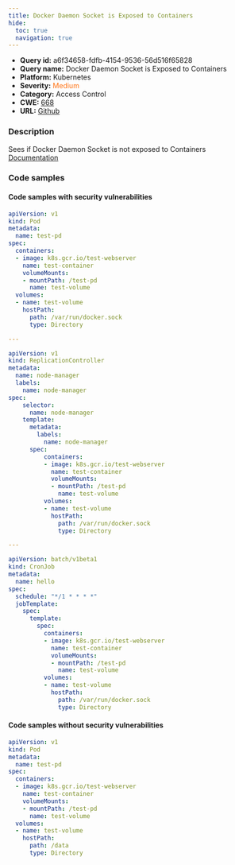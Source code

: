 ```yaml
---
title: Docker Daemon Socket is Exposed to Containers
hide:
  toc: true
  navigation: true
---
```


<style>
  .highlight .hll {
    background-color: #ff171742;
  }
  .md-content {
    max-width: 1100px;
    margin: 0 auto;
  }
</style>

-   **Query id:** a6f34658-fdfb-4154-9536-56d516f65828
-   **Query name:** Docker Daemon Socket is Exposed to Containers
-   **Platform:** Kubernetes
-   **Severity:** <span style="color:#ff7213">Medium</span>
-   **Category:** Access Control
-   **CWE:** <a href="https://cwe.mitre.org/data/definitions/668.html" onclick="newWindowOpenerSafe(event, 'https://cwe.mitre.org/data/definitions/668.html')">668</a>
-   **URL:** [Github](https://github.com/Checkmarx/kics/tree/master/assets/queries/k8s/docker_daemon_socket_is_exposed_to_containers)

### Description
Sees if Docker Daemon Socket is not exposed to Containers<br>
[Documentation](https://kubernetes.io/docs/concepts/storage/volumes/)

### Code samples
#### Code samples with security vulnerabilities
```yaml title="Positive test num. 1 - yaml file" hl_lines="67 43 15"
apiVersion: v1
kind: Pod
metadata:
  name: test-pd
spec:
  containers:
  - image: k8s.gcr.io/test-webserver
    name: test-container
    volumeMounts:
    - mountPath: /test-pd
      name: test-volume
  volumes:
  - name: test-volume
    hostPath:
      path: /var/run/docker.sock
      type: Directory

---

apiVersion: v1
kind: ReplicationController
metadata:
  name: node-manager
  labels:
    name: node-manager
spec:
    selector:
      name: node-manager
    template:
      metadata:
        labels:
          name: node-manager
      spec:
          containers:
          - image: k8s.gcr.io/test-webserver
            name: test-container
            volumeMounts:
            - mountPath: /test-pd
              name: test-volume
          volumes:
          - name: test-volume
            hostPath:
              path: /var/run/docker.sock
              type: Directory

---

apiVersion: batch/v1beta1
kind: CronJob
metadata:
  name: hello
spec:
  schedule: "*/1 * * * *"
  jobTemplate:
    spec:
      template:
        spec:
          containers:
          - image: k8s.gcr.io/test-webserver
            name: test-container
            volumeMounts:
            - mountPath: /test-pd
              name: test-volume
          volumes:
          - name: test-volume
            hostPath:
              path: /var/run/docker.sock
              type: Directory
```


#### Code samples without security vulnerabilities
```yaml title="Negative test num. 1 - yaml file"
apiVersion: v1
kind: Pod
metadata:
  name: test-pd
spec:
  containers:
  - image: k8s.gcr.io/test-webserver
    name: test-container
    volumeMounts:
    - mountPath: /test-pd
      name: test-volume
  volumes:
  - name: test-volume
    hostPath:
      path: /data
      type: Directory
```

